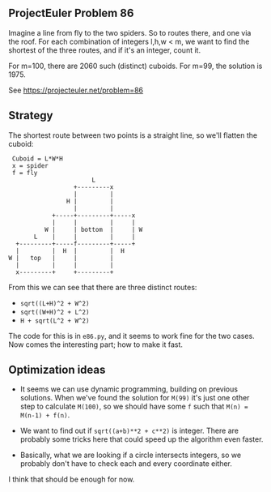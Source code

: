 ProjectEuler Problem 86
-----------------------

Imagine a line from fly to the two spiders. So to routes there, and one via the
roof. For each combination of integers l,h,w < m, we want to find the shortest
of the three routes, and if it's an integer, count it.

For m=100, there are 2060 such (distinct) cuboids.
For m=99, the solution is 1975.

See https://projecteuler.net/problem=86

Strategy
--------

The shortest route between two points is a straight line, so we'll flatten the
cuboid:

     Cuboid = L*W*H
     x = spider
     f = fly
                           L
                      +---------x
                      |         |
                    H |         |
                      |         |
                +-----+---------+-----x
                |     |         |     |
              W |     | bottom  |     | W
           L    |     |         |     |
      +---------+-----f---------+-----+
      |         |  H  |         |  H
    W |   top   |     |         |
      |         |     |         |
      x---------+     +---------+

From this we can see that there are three distinct routes:

  * `sqrt((L+H)^2 + W^2)`
  * `sqrt((W+H)^2 + L^2)`
  * `H + sqrt(L^2 + W^2)`

The code for this is in `e86.py`, and it seems to work fine for the two cases.
Now comes the interesting part; how to make it fast.

Optimization ideas
------------------

  * It seems we can use dynamic programming, building on previous solutions.
    When we've found the solution for `M(99)` it's just one other step to
    calculate `M(100)`, so we should have some `f` such that `M(n) = M(n-1) +
    f(n)`.

  * We want to find out if `sqrt((a+b)**2 + c**2)` is integer. There are
    probably some tricks here that could speed up the algorithm even faster.

  * Basically, what we are looking if a circle intersects integers, so we
    probably don't have to check each and every coordinate either.

I think that should be enough for now.
